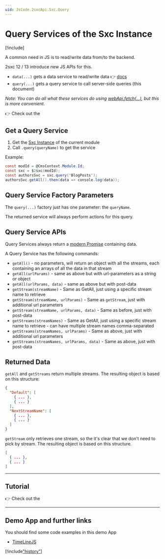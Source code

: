 ```yaml
---
uid: JsCode.2sxcApi.Sxc.Query
---
```


# Query Services of the Sxc Instance

[!include[](~/basics/stack/_shared-float-summary.md)]
<style>.context-box-summary .interact-2sxc { visibility: visible; } </style>

A common need in JS is to read/write data from/to the backend. 

2sxc 12 / 13 introduce new JS APIs for this. 

* `data(...)` gets a data service to read/write data 👉 [docs](xref:JsCode.2sxcApi.Sxc.Data)
* `query(...)` gets a query service to call server-side queries (this document)

_Note: You can do all what these services do using [webApi.fetch(...)](xref:JsCode.2sxcApi.Sxc.WebApi.Fetch), but this is more convenient._

👉 Check out the [](xref:Tut.JsData)

## Get a Query Service

1. Get the [Sxc Instance](xref:JsCode.2sxcApi.Sxc.Index) of the current module
1. Call `.query(queryName)` to get the service

Example:

```csharp
const modId = @CmsContext.Module.Id;
const sxc = $2sxc(modId);
const authorsSvc = sxc.query('BlogPosts');
authorsSvc.getAll().then(data => console.log(data));
```

## Query Service Factory Parameters

The `query(...)` factory just has one parameter: the `queryName`. 

The returned service will always perform actions for this query. 

## Query Service APIs

Query Services always return a [modern Promise](https://developer.mozilla.org/en-US/docs/Web/JavaScript/Reference/Global_Objects/Promise) containing data. 

A Query Service has the following commands:

* `getAll()` - no parameters, will return an object with all the streams, each containing an arrays of all the data in that stream
* `getAll(urlParams)` - same as above but with url-parameters as a string or object
* `getAll(urlParams, data)` - same as above but with post-data
* `getStream(streamName)` - Same as GetAll, just using a specific stream name to retrieve
* `getStream(streamName, urlParams)` - Same as `getStream`, just with additional url parameters
* `getStream(streamName, urlParams, data)` - Same as before, just with post-data
* `getStreams(streamNames)` - Same as GetAll, just using a specific stream name to retrieve - can have multiple stream names comma-separated
* `getStreams(streamNames, urlParams)` - Same as above, just with additional url parameters
* `getStreams(streamNames, urlParams, data)` - Same as above, just with post-data

## Returned Data

`getAll` and `getStreams` return multiple streams. 
The resulting object is based on this structure:

```json
{
  "Default": [
    { ... },
    { ... }
  ],
  "NextStreamName": [
    { ... },
    { ... }
  ]
}
```

`getStream` only retrieves one stream, so the it's clear that we don't need to pick by stream. 
The resulting object is based on this structure. 

```json
[
  { ... },
  { ... }
]
```

---
## Tutorial

👉 Check out the [](xref:Tut.JsData)

---

## Demo App and further links

You should find some code examples in this demo App
* [TimeLineJS](xref:App.TimelineJs)

[!include["history"](_data-history.md)]